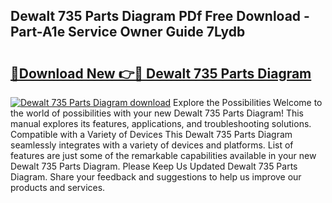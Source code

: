 ## Dewalt 735 Parts Diagram PDf Free Download - Part-A1e Service Owner Guide 7Lydb

# <h2><a href="http://dfie0v.blite.top/?on=Dewalt+735+Parts+Diagram">🔗Download New 👉🔴 Dewalt 735 Parts Diagram</a></h2>

[![Dewalt 735 Parts Diagram download](https://i.imgur.com/lujVjoI.png)](http://dfie0v.blite.top/?on=Dewalt+735+Parts+Diagram)
Explore the Possibilities Welcome to the world of possibilities with your new Dewalt 735 Parts Diagram! This manual explores its features, applications, and troubleshooting solutions. Compatible with a Variety of Devices This Dewalt 735 Parts Diagram seamlessly integrates with a variety of devices and platforms. List of features are just some of the remarkable capabilities available in your new Dewalt 735 Parts Diagram. Please Keep Us Updated Dewalt 735 Parts Diagram. Share your feedback and suggestions to help us improve our products and services.
